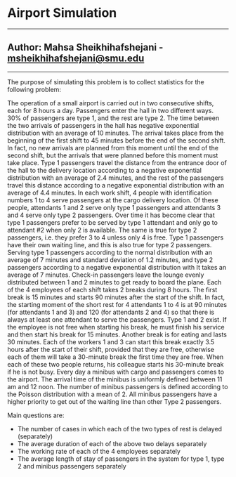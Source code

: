 # Airport Simulation

-----------

## Author: Mahsa Sheikhihafshejani - msheikhihafshejani@smu.edu

-----------

The purpose of simulating this problem is to collect statistics for the following problem:

The operation of a small airport is carried out in two consecutive shifts, each for 8 hours a day. Passengers enter the hall in two different ways. 30% of passengers are type 1, and the rest are type 2. The time between the two arrivals of passengers in the hall has negative exponential distribution with an average of 10 minutes. The arrival takes place from the beginning of the first shift to 45 minutes before the end of the second shift. In fact, no new arrivals are planned from this moment until the end of the second shift, but the arrivals that were planned before this moment must take place.
Type 1 passengers travel the distance from the entrance door of the hall to the delivery location according to a negative exponential distribution with an average of 2.4 minutes, and the rest of the passengers travel this distance according to a negative exponential distribution with an average of 4.4 minutes.
In each work shift, 4 people with identification numbers 1 to 4 serve passengers at the cargo delivery location. Of these people, attendants 1 and 2 serve only type 1 passengers and attendants 3 and 4 serve only type 2 passengers. Over time it has become clear that type 1 passengers prefer to be served by type 1 attendant and only go to attendant #2 when only 2 is available. The same is true for type 2 passengers, i.e. they prefer 3 to 4 unless only 4 is free. Type 1 passengers have their own waiting line, and this is also true for type 2 passengers. Serving type 1 passengers according to the normal distribution with an average of 7 minutes and standard deviation of 1.2 minutes, and type 2 passengers according to a negative exponential distribution with It takes an average of 7 minutes. Check-in passengers leave the lounge evenly distributed between 1 and 2 minutes to get ready to board the plane.
Each of the 4 employees of each shift takes 2 breaks during 8 hours. The first break is 15 minutes and starts 90 minutes after the start of the shift. In fact, the starting moment of the short rest for 4 attendants 1 to 4 is at 90 minutes (for attendants 1 and 3) and 120 (for attendants 2 and 4) so ​​that there is always at least one attendant to serve the passengers. Type 1 and 2 exist. If the employee is not free when starting his break, he must finish his service and then start his break for 15 minutes.
Another break is for eating and lasts 30 minutes. Each of the workers 1 and 3 can start this break exactly 3.5 hours after the start of their shift, provided that they are free, otherwise each of them will take a 30-minute break the first time they are free. When each of these two people returns, his colleague starts his 30-minute break if he is not busy.
Every day a minibus with cargo and passengers comes to the airport. The arrival time of the minibus is uniformly defined between 11 am and 12 noon. The number of minibus passengers is defined according to the Poisson distribution with a mean of 2. All minibus passengers have a higher priority to get out of the waiting line than other Type 2 passengers.

Main questions are:
- The number of cases in which each of the two types of rest is delayed (separately)
- The average duration of each of the above two delays separately
- The working rate of each of the 4 employees separately
- The average length of stay of passengers in the system for type 1, type 2 and minibus passengers separately


